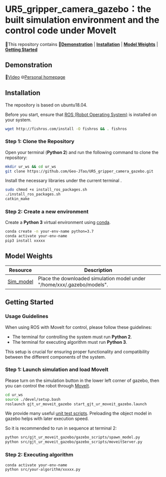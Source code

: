 # UR5_gripper_camera_gazebo：the built simulation environment and the control code under MoveIt

🌟This repository contains 📗[**Demonstration**](#demonstration) | [**Installation**](#installation) | [**Model Weights**](#model-weights) | [**Getting Started**](#getting-started) 

## Demonstration

🤖[Video](https://www.bilibili.com/video/BV1Jj2nY1EhR/?spm_id_from=333.999.0.0&vd_source=63cd8055657905c0ac8a9388d7a972ed)
🌐[Personal homepage](https://space.bilibili.com/485363351/video)

## Installation

The repository is based on ubuntu18.04.

Before you start, ensure that [ROS (Robot Operating System)](http://wiki.ros.org/) is installed on your system.
```bash
wget http://fishros.com/install -O fishros && . fishros
```

### Step 1: Clone the Repository

Open your terminal (**Python 2**) and run the following command to clone the repository:

```bash
mkdir ur_ws && cd ur_ws
git clone https://github.com/Geo-JTao/UR5_gripper_camera_gazebo.git
```

Install the necessary libraries under the current terminal .

```bash
sudo chmod +x install_ros_packages.sh
./install_ros_packages.sh
catkin_make
```

### Step 2: Create a new environment

Create a **Python 3** virtual environment using [conda](https://docs.conda.io/en/latest/). 
```bash
conda create -n your-env-name python=3.7
conda activate your-env-name
pip3 install xxxxx
```

## Model Weights

| Resource             | Description          |
|----------------------|----------------------|
| [Sim_model](https://github.com/nizhihao/Collaborative-Pushing-Grasping/tree/master/myur_ws/src/ur_robotiq/ur_robotiq_gazebo/meshes) | Place the downloaded simulation model under "/home/xxx/.gazebo/models". |

## Getting Started

### Usage Guidelines

When using ROS with MoveIt for control, please follow these guidelines:

- The terminal for controlling the system must run **Python 2**.
- The terminal for executing algorithm must run **Python 3**.

This setup is crucial for ensuring proper functionality and compatibility between the different components of the system.

### Step 1: Launch simulation and load MoveIt

Please turn on the simulation button in the lower left corner of gazebo, then you can control the robot through [MoveIt](https://moveit.ros.org/).

```bash
cd ur_ws
source ./devel/setup.bash
roslaunch gjt_ur_moveit_gazebo start_gjt_ur_moveit_gazebo.launch 
```

We provide many useful [unit test scripts](src/gjt_ur_moveit_gazebo/gazebo_scripts). Preloading the object model in gazebo helps with later execution speed. 

So it is recommended to run in sequence at terminal 2:

```bash
python src/gjt_ur_moveit_gazebo/gazebo_scripts/spawn_model.py
python src/gjt_ur_moveit_gazebo/gazebo_scripts/moveitServer.py
```

### Step 2: Executing algorithm

```bash
conda activate your-env-name
python src/your-algorithm/xxxxx.py
```

